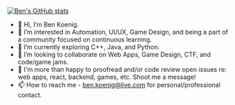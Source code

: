 [![Ben's GitHub stats](https://github-readme-stats.vercel.app/api?username=taqft&show_icons=true&theme=tokyonight&hide=contribs)](https://taqft.github.io/react_portfolio/)

- 👋 Hi, I’m Ben Koenig.
- 👀 I’m interested in Automation, UI/UX, Game Design, and being a part of a community focused on continuous learning.
- 🌱 I’m currently exploring C++, Java, and Python.
- 💞️ I’m looking to collaborate on Web Apps, Game Design, CTF, and code/game jams.
- 🤝 I'm more than happy to proofread and/or code review open issues re: web apps, react, backend, games, etc. Shoot me a message!
- 📫 How to reach me - ben.koenig@live.com for personal/professional contact.

<!---
theresaqueryforthat/theresaqueryforthat is a ✨ special ✨ repository because its `README.md` (this file) appears on your GitHub profile.
You can click the Preview link to take a look at your changes.
--->

